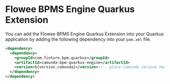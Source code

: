 # Flowee BPMS Engine Quarkus Extension

You can add the Flowee BPMS Engine Quarkus Extension into your Quarkus application by adding
the following dependency into your `pom.xml` file.

```xml
<dependency>
  <dependency>
    <groupId>com.finture.bpm.quarkus</groupId>
    <artifactId>camunda-bpm-quarkus-engine</artifactId>
    <version>${version.camunda}</version><!-- place Camunda version here -->
  </dependency>
</dependency>
```